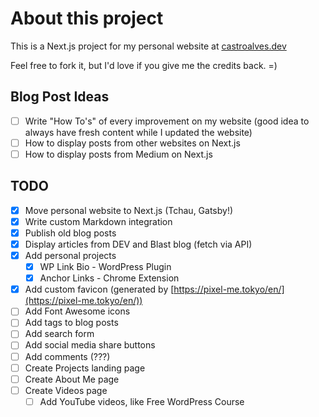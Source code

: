 # About this project

This is a Next.js project for my personal website at [castroalves.dev](https://castroalves.dev)

Feel free to fork it, but I'd love if you give me the credits back. =)

## Blog Post Ideas

- [ ] Write "How To's" of every improvement on my website (good idea to always have fresh content while I updated the website)
- [ ] How to display posts from other websites on Next.js
- [ ] How to display posts from Medium on Next.js

## TODO

- [x] Move personal website to Next.js (Tchau, Gatsby!)
- [x] Write custom Markdown integration
- [x] Publish old blog posts
- [x] Display articles from DEV and Blast blog (fetch via API)
- [x] Add personal projects
  - [x] WP Link Bio - WordPress Plugin
  - [x] Anchor Links - Chrome Extension
- [x] Add custom favicon (generated by [https://pixel-me.tokyo/en/](https://pixel-me.tokyo/en/))
- [ ] Add Font Awesome icons
- [ ] Add tags to blog posts
- [ ] Add search form
- [ ] Add social media share buttons
- [ ] Add comments (???)
- [ ] Create Projects landing page
- [ ] Create About Me page
- [ ] Create Videos page
  - [ ] Add YouTube videos, like Free WordPress Course

